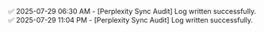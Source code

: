 ✅ 2025-07-29 06:30 AM - [Perplexity Sync Audit] Log written successfully.
✅ 2025-07-29 11:04 PM - [Perplexity Sync Audit] Log written successfully.
